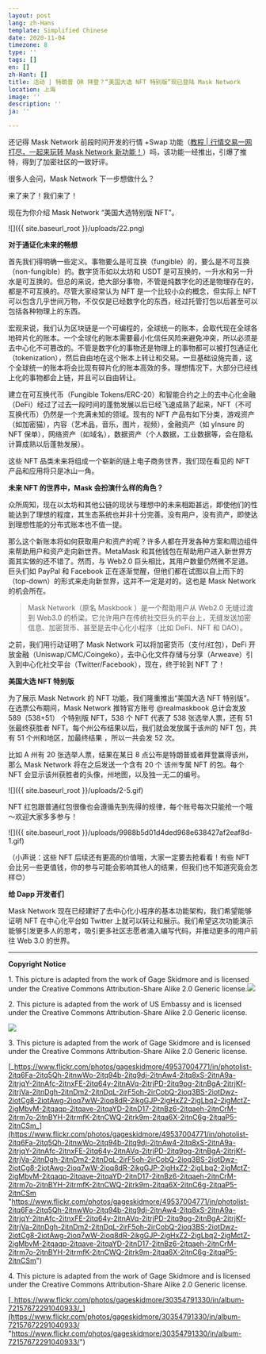 ```yaml
---
layout: post
lang: zh-Hans
template: Simplified Chinese
date: 2020-11-04
timezone: 8
type: ''
tags: []
en: []
zh-Hant: []
title: 活动 | 特朗普 OR 拜登？“美国大选 NFT 特别版”现已登陆 Mask Network
location: 上海
image: ''
description: ''
ja: ''

---
```

还记得 Mask Network 前段时间开发的行情 +Swap 功能（[教程 | 行情交易一网打尽，一起来玩转 Mask Network 新功能！](http://mp.weixin.qq.com/s?__biz=MzU4OTkwNDYzMw==&mid=2247485707&idx=1&sn=dbd489b48fb0cc27563d67ecc3f5e8e7&chksm=fdc7269dcab0af8b8425a54716533eebe6be0ae38ba1d87ca1433a8277d4df3048dcf775bf00&scene=21#wechat_redirect)）吗，该功能一经推出，引爆了推特，得到了加密社区的一致好评。

很多人会问，Mask Network 下一步想做什么？

来了来了！我们来了！

现在为你介绍 Mask Network “美国大选特别版 NFT”。

![]({{ site.baseurl_root }}/uploads/22.png)

**对于通证化未来的畅想**

首先我们得明确一些定义。事物要么是可互换（fungible）的，要么是不可互换（non-fungible）的。数字货币如以太坊和 USDT 是可互换的，一升水和另一升水是可互换的。但总的来说，绝大部分事物，不管是纯数字化的还是物理存在的，都是不可互换的。尽管大家经常认为 NFT 是一个比较小众的概念，但实际上 NFT 可以包含几乎世间万物，不仅仅是已经数字化的东西，经过托管打包以后甚至可以包括各种物理上的东西。

宏观来说，我们认为区块链是一个可编程的，全球统一的账本，会取代现在全球各地碎片化的账本。一个全球化的账本需要最小化信任风险来避免冲突，所以必须是去中心化不可篡改的。不管是数字化的事物还是物理上的事物都可以被打包通证化（tokenization），然后自由地在这个账本上转让和交易。一旦基础设施完善，这个全球统一的账本将会比现有碎片化的账本高效的多。理想情况下，大部分已经线上化的事物都会上链，并且可以自由转让。

建立在可互换代币（Fungible Tokens/ERC-20）和智能合约之上的去中心化金融（DeFi）经过了过去一段时间的蓬勃发展以后已经飞速成熟了起来，NFT（不可互换代币）仍然是一个充满未知的领域。现有的 NFT 产品有如下分类，游戏资产（如加密猫），内容（艺术品，音乐，图片，视频），金融资产（如 yInsure 的 NFT 保单），网络资产（如域名），数据资产（个人数据，工业数据等，会在隐私计算成熟以后蓬勃发展）。

这些 NFT 品类未来将组成一个崭新的链上电子商务世界，我们现在看见的 NFT 产品和应用将只是冰山一角。

**未来 NFT 的世界中，Mask 会扮演什么样的角色？**

众所周知，现在以太坊和其他公链的现状与理想中的未来相距甚远，即使他们的性能达到了理想的程度，其生态系统也并非十分完善。没有用户，没有资产，即使达到理想性能的分布式账本也不值一提。

那么这个新账本将如何获取用户和资产的呢？许多人都在开发各种方案和周边组件来帮助用户和资产走向新世界。MetaMask 和其他钱包在帮助用户进入新世界方面其实做的还不错了。然而，与 Web2.0 巨头相比，其用户数量仍然微不足道。巨头们如 PayPal 和 Facebook 正在逐渐觉醒，但他们都在试图以自上而下的（top-down）的形式来走向新世界，这并不一定是对的。这也是 Mask Network 的机会所在。

> Mask Network（原名 Maskbook ）是一个帮助用户从 Web2.0 无缝过渡到 Web3.0 的桥梁。它允许用户在传统社交巨头的平台上，无缝发送加密信息、加密货币、甚至是去中心化小程序（比如 DeFi、NFT 和 DAO）。

之前，我们用行动证明了 Mask Network 可以将加密货币（支付/红包），DeFi 开放金融（Uniswap/CMC/Coingeko），去中心化文件存储与分享（Arweave）引入到中心化社交平台（Twitter/Facebook），现在，终于轮到 NFT 了！

**美国大选 NFT 特别版**

为了展示 Mask Network 的 NFT 功能，我们隆重推出“美国大选 NFT 特别版”。在选票公布期间，Mask Network 推特官方账号 @realmaskbook 总计会发放 589（538+51） 个特别版 NFT，538 个 NFT 代表了 538 张选举人票，还有 51 张最终获胜者 NFT。每个州公布结果以后，我们就会发放属于该州的 NFT 包，共有 51 个州和地区，加最终结果 ，所以一共会发 52 次。

比如 A 州有 20 张选举人票，结果在某日 8 点公布是特朗普或者拜登赢得该州，那么 Mask Network 将在之后发送一个含有 20 个 该州专属 NFT 的包。每个 NFT 会显示该州获胜者的头像，州地图，以及独一无二的编号。

![]({{ site.baseurl_root }}/uploads/2-5.gif)

NFT 红包跟普通红包很像也会遵循先到先得的规律，每个账号每次只能抢一个哦～欢迎大家多多参与！

![]({{ site.baseurl_root }}/uploads/9988b5d01d4ded968e638427af2eaf8d-1.gif)

（小声说：这些 NFT 后续还有更高的价值哦，大家一定要去抢看看！有些 NFT 会比另一些更值钱，你的参与可能会影响其他人的结果，但我们也不知道究竟会怎样😊）

**给 Dapp 开发者们**

Mask Network 现在已经建好了去中心化小程序的基本功能架构，我们希望能够证明 NFT 在中心化平台如 Twitter 上就可以转让和展示。我们希望这次功能演示能够引发更多人的思考，吸引更多社区志愿者涌入编写代码，并推动更多的用户前往 Web 3.0 的世界。

***

**Copyright Notice**

1\. This picture is adapted from the work of Gage Skidmore and is licensed under the Creative Commons Attribution-Share Alike 2.0 Generic license.![](https://commons.wikimedia.org/wiki/File:Donald_Trump_%2850042291358%29.jpg)

2\. This picture is adapted from the work of US Embassy and is licensed under the Creative Commons Attribution-Share Alike 2.0 Generic license.

![](https://commons.wikimedia.org/wiki/File:Joe_Biden_and_John_Key_July_2016.jpg)

3\. This picture is adapted from the work of Gage Skidmore and is licensed under the Creative Commons Attribution-Share Alike 2.0 Generic license.

[_https://www.flickr.com/photos/gageskidmore/49537004771/in/photolist-2itq6Fa-2itq5Qh-2itnwWo-2itq94b-2itq9dj-2itnAw4-2itq8xS-2itnA9a-2itrjqY-2itnAfc-2itnxFE-2itq64y-2itnAVq-2itrjPD-2itq9pg-2itnBgA-2itrjKf-2itrjVa-2itnDgh-2itnDm2-2itnDqL-2irF5oh-2irCobQ-2ioq3BS-2iotDwz-2iotCg8-2iotAwg-2ioq7wW-2ioq8dR-2ikgGJP-2igHxZ2-2igLbq2-2igMctZ-2igMbvM-2itqaqp-2itqave-2itqaYD-2itnD17-2itnBz6-2itqaeh-2itnCrM-2itrm7o-2itnBYH-2itrmfK-2itnCWQ-2itrk9m-2itqa6X-2itnC6g-2itqaP5-2itnCSm_](https://www.flickr.com/photos/gageskidmore/49537004771/in/photolist-2itq6Fa-2itq5Qh-2itnwWo-2itq94b-2itq9dj-2itnAw4-2itq8xS-2itnA9a-2itrjqY-2itnAfc-2itnxFE-2itq64y-2itnAVq-2itrjPD-2itq9pg-2itnBgA-2itrjKf-2itrjVa-2itnDgh-2itnDm2-2itnDqL-2irF5oh-2irCobQ-2ioq3BS-2iotDwz-2iotCg8-2iotAwg-2ioq7wW-2ioq8dR-2ikgGJP-2igHxZ2-2igLbq2-2igMctZ-2igMbvM-2itqaqp-2itqave-2itqaYD-2itnD17-2itnBz6-2itqaeh-2itnCrM-2itrm7o-2itnBYH-2itrmfK-2itnCWQ-2itrk9m-2itqa6X-2itnC6g-2itqaP5-2itnCSm "https://www.flickr.com/photos/gageskidmore/49537004771/in/photolist-2itq6Fa-2itq5Qh-2itnwWo-2itq94b-2itq9dj-2itnAw4-2itq8xS-2itnA9a-2itrjqY-2itnAfc-2itnxFE-2itq64y-2itnAVq-2itrjPD-2itq9pg-2itnBgA-2itrjKf-2itrjVa-2itnDgh-2itnDm2-2itnDqL-2irF5oh-2irCobQ-2ioq3BS-2iotDwz-2iotCg8-2iotAwg-2ioq7wW-2ioq8dR-2ikgGJP-2igHxZ2-2igLbq2-2igMctZ-2igMbvM-2itqaqp-2itqave-2itqaYD-2itnD17-2itnBz6-2itqaeh-2itnCrM-2itrm7o-2itnBYH-2itrmfK-2itnCWQ-2itrk9m-2itqa6X-2itnC6g-2itqaP5-2itnCSm")

4\. This picture is adapted from the work of Gage Skidmore and is licensed under the Creative Commons Attribution-Share Alike 2.0 Generic license.

[_https://www.flickr.com/photos/gageskidmore/30354791330/in/album-72157672291040933/_](https://www.flickr.com/photos/gageskidmore/30354791330/in/album-72157672291040933/ "https://www.flickr.com/photos/gageskidmore/30354791330/in/album-72157672291040933/")
